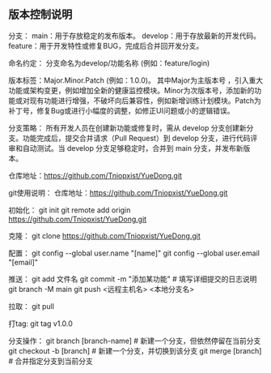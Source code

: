 ## 版本控制说明
分支：
main：用于存放稳定的发布版本。
develop：用于存放最新的开发代码。
feature：用于开发特性或修复BUG，完成后合并回开发分支。

命名约定：
分支命名为develop/功能名称 (例如：feature/login)

版本标签：Major.Minor.Patch (例如：1.0.0)。
其中Major为主版本号 ，引入重大功能或架构变更，例如增加全新的健康监控模块。Minor为次版本号，添加新的功能或对现有功能进行增强，不破坏向后兼容性，例如新增训练计划模块。Patch为补丁号，修复Bug或进行小幅度的调整，如修正UI问题或小的逻辑错误。

分支策略：
所有开发人员在创建新功能或修复时，需从 develop 分支创建新分支。功能完成后，提交合并请求（Pull Request）到 develop 分支，进行代码评审和自动测试。当 develop 分支足够稳定时，合并到 main 分支，并发布新版本。


仓库地址：https://github.com/Tniopxist/YueDong.git

git使用说明：
仓库地址：https://github.com/Tniopxist/YueDong.git

初始化：
git init
git remote add origin https://github.com/Tniopxist/YueDong.git

克隆：
git clone https://github.com/Tniopxist/YueDong.git

配置：
git config --global user.name "[name]"
git config --global user.email "[email]"

推送：
git add 文件名
git commit -m "添加某功能" # 填写详细提交的日志说明
git branch -M main
git push <远程主机名> <本地分支名>

拉取：
git pull

打tag:
git tag v1.0.0

分支操作：
git branch [branch-name] # 新建一个分支，但依然停留在当前分支
git checkout -b [branch] # 新建一个分支，并切换到该分支
git merge [branch] # 合并指定分支到当前分支
